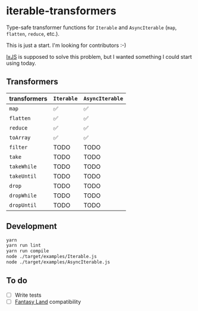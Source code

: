 # iterable-transformers

Type-safe transformer functions for `Iterable` and `AsyncIterable` (`map`, `flatten`, `reduce`, etc.).

This is just a start. I'm looking for contributors :-)

[IxJS] is supposed to solve this problem, but I wanted something I could start using today.

## Transformers

|transformers|`Iterable`|`AsyncIterable`|
|-|-|-|
|`map`|✅|✅|
|`flatten`|✅|✅|
|`reduce`|✅|✅|
|`toArray`|✅|✅|
|`filter`|TODO|TODO|
|`take`|TODO|TODO|
|`takeWhile`|TODO|TODO|
|`takeUntil`|TODO|TODO|
|`drop`|TODO|TODO|
|`dropWhile`|TODO|TODO|
|`dropUntil`|TODO|TODO|

## Development

``` bash
yarn
yarn run lint
yarn run compile
node ./target/examples/Iterable.js
node ./target/examples/AsyncIterable.js
```

## To do

- [ ] Write tests
- [ ] [Fantasy Land] compatibility

[IxJS]: https://github.com/ReactiveX/IxJS
[Fantasy Land]: https://github.com/fantasyland/fantasy-land
